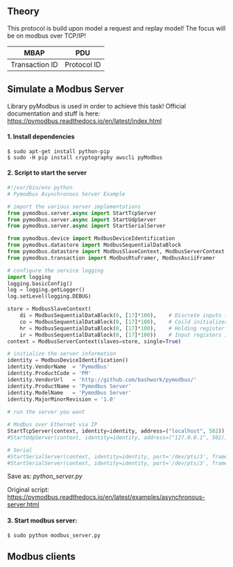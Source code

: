 ## Theory
This protocol is build upon model a request and replay model! The focus will be on modbus over TCP/IP!

|   MBAP               | PDU                   |
| -------------------- | --------------------- |
|   Transaction ID     | Protocol ID           |



## Simulate a Modbus Server

Library pyModbus is used in order to achieve this task!
Official documentation and stuff is here: https://pymodbus.readthedocs.io/en/latest/index.html

#### 1. Install dependencies

```
$ sudo apt-get install python-pip
$ sudo -H pip install cryptography awscli pyModbus
```

#### 2. Script to start the server

```python
#!/usr/bin/env python
# Pymodbus Asynchronous Server Example

# import the various server implementations 
from pymodbus.server.async import StartTcpServer
from pymodbus.server.async import StartUdpServer
from pymodbus.server.async import StartSerialServer

from pymodbus.device import ModbusDeviceIdentification
from pymodbus.datastore import ModbusSequentialDataBlock
from pymodbus.datastore import ModbusSlaveContext, ModbusServerContext
from pymodbus.transaction import ModbusRtuFramer, ModbusAsciiFramer

# configure the service logging
import logging
logging.basicConfig()
log = logging.getLogger()
log.setLevel(logging.DEBUG)

store = ModbusSlaveContext(
    di = ModbusSequentialDataBlock(0, [17]*100),	# Discrete inputs initializer
    co = ModbusSequentialDataBlock(0, [17]*100),	# Coild initializer
    hr = ModbusSequentialDataBlock(0, [17]*100),	# Holding register initializer
    ir = ModbusSequentialDataBlock(0, [17]*100))	# Input registers initializer
context = ModbusServerContext(slaves=store, single=True)

# initialize the server information
identity = ModbusDeviceIdentification()
identity.VendorName  = 'Pymodbus'
identity.ProductCode = 'PM'
identity.VendorUrl   = 'http://github.com/bashwork/pymodbus/'
identity.ProductName = 'Pymodbus Server'
identity.ModelName   = 'Pymodbus Server'
identity.MajorMinorRevision = '1.0'
 
# run the server you want 

# Modbus over Ethernet via IP
StartTcpServer(context, identity=identity, address=("localhost", 502))
#StartUdpServer(context, identity=identity, address=("127.0.0.1", 502))

# Serial
#StartSerialServer(context, identity=identity, port='/dev/pts/3', framer=ModbusRtuFramer)
#StartSerialServer(context, identity=identity, port='/dev/pts/3', framer=ModbusAsciiFramer)
```
Save as: *python_server.py*

Original script: https://pymodbus.readthedocs.io/en/latest/examples/asynchronous-server.html

#### 3. Start modbus server:
```$ sudo python modbus_server.py```

## Modbus clients